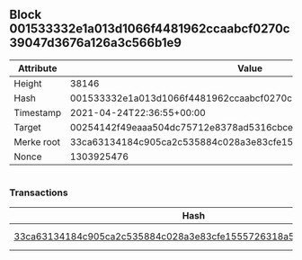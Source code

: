 ## Block 001533332e1a013d1066f4481962ccaabcf0270c39047d3676a126a3c566b1e9

Attribute | Value
--- | ---
Height | 38146
Hash | 001533332e1a013d1066f4481962ccaabcf0270c39047d3676a126a3c566b1e9
Timestamp | 2021-04-24T22:36:55+00:00
Target | 00254142f49eaaa504dc75712e8378ad5316cbcead634704b3734b6271167cc4
Merke root | 33ca63134184c905ca2c535884c028a3e83cfe1555726318a598eea85a535626
Nonce | 1303925476

```

```

### Transactions

Hash | Amount
--- | ---
[33ca63134184c905ca2c535884c028a3e83cfe1555726318a598eea85a535626](33ca63134184c905ca2c535884c028a3e83cfe1555726318a598eea85a535626.md) | 10.00000000 SKEPTI 
